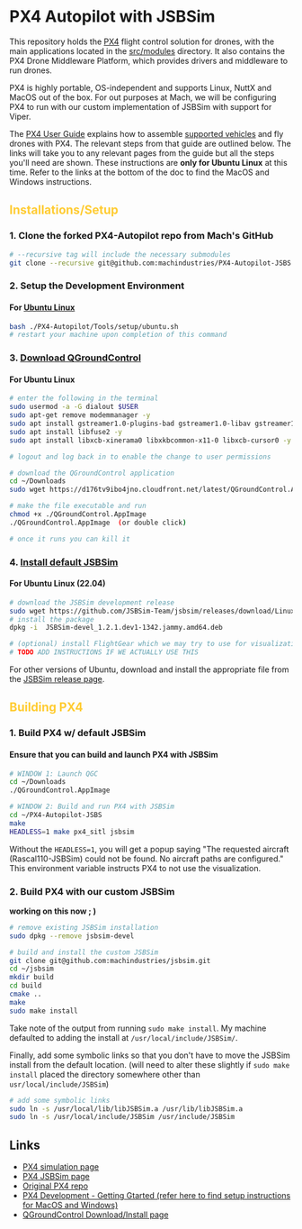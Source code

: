 # PX4 Autopilot with JSBSim

This repository holds the [PX4](http://px4.io) flight control solution for drones, with the main applications located in the [src/modules](https://github.com/PX4/PX4-Autopilot/tree/main/src/modules) directory. It also contains the PX4 Drone Middleware Platform, which provides drivers and middleware to run drones.

PX4 is highly portable, OS-independent and supports Linux, NuttX and MacOS out of the box. For out purposes at Mach, we will be configuring PX4 to run with our custom implementation of JSBSim with support for Viper.

The [PX4 User Guide](https://docs.px4.io/main/en/) explains how to assemble [supported vehicles](https://docs.px4.io/main/en/airframes/airframe_reference.html) and fly drones with PX4. The relevant steps from that guide are outlined below. The links will take you to any relevant pages from the guide but all the steps you'll need are shown. These instructions are **only for Ubuntu Linux** at this time. Refer to the links at the bottom of the doc to find the MacOS and Windows instructions.





## <span style="color: #ffcc33 ;">Installations/Setup</span>

### 1. Clone the forked PX4-Autopilot repo from Mach's GitHub
```bash
# --recursive tag will include the necessary submodules
git clone --recursive git@github.com:machindustries/PX4-Autopilot-JSBS.git
```

### 2. Setup the Development Environment

#### For [Ubuntu Linux](:https://docs.px4.io/main/en/dev_setup/dev_env_windows_wsl.html)
```bash
bash ./PX4-Autopilot/Tools/setup/ubuntu.sh
# restart your machine upon completion of this command
```
<!--
#### For [MacOS](https://docs.px4.io/main/en/dev_setup/dev_env_mac.html) (untested):
<details>
  <summary>Apple M1 Macbook users!</summary>

    If you have an Apple M1 Macbook, make sure to run the terminal as x86 by setting up an x86 terminal:

    1. Locate the Terminal application within the Utilities folder (Finder > Go menu > Utilities)
    2. Select Terminal.app and right-click on it, then choose Duplicate.
    3. Rename the duplicated Terminal app, e.g. to x86 Terminal
    4. Now select the renamed x86 Terminal app and right-click and choose *Get Info
    5. Check the box for Open using Rosetta, then close the window
    6. Run the x86 Terminal as usual, which will fully support the current PX4 toolchain  ## 1.1. Subsection

</details>

```bash
# enable more open files by appending this to your ~/.zshenv file (create if necessary)
echo ulimit -S -n 2048 >> ~/.zshenv

# enforce Python 3 by appending the following to your ~/.zshenv
# Point pip3 to MacOS system python 3 pip
alias pip3=/usr/bin/pip3

# install Homebrew if you do not already have it
/bin/bash -c "$(curl -fsSL https://raw.githubusercontent.com/Homebrew/install/HEAD/install.sh)"

# install common tools
brew tap PX4/px4
brew install px4-dev

# install required Python packages using pip3
python3 -m pip install --user pyserial empty toml numpy pandas jinja2 pyyaml pyros-genmsg packaging kconfiglib future jsonschema
# if this fails with a permissions error, your Python install is in a system path - use this command instead:
sudo -H python3 -m pip install --user pyserial empty toml numpy pandas jinja2 pyyaml pyros-genmsg packaging kconfiglib future jsonschema

```

#### For [Windows (via WSL2)](https://docs.px4.io/main/en/dev_setup/dev_env_windows_wsl.html) -->

### 3. [Download QGroundControl](https://docs.qgroundcontrol.com/master/en/qgc-user-guide/getting_started/download_and_install.html)

#### For Ubuntu Linux
```bash
# enter the following in the terminal
sudo usermod -a -G dialout $USER
sudo apt-get remove modemmanager -y
sudo apt install gstreamer1.0-plugins-bad gstreamer1.0-libav gstreamer1.0-gl -y
sudo apt install libfuse2 -y
sudo apt install libxcb-xinerama0 libxkbcommon-x11-0 libxcb-cursor0 -y

# logout and log back in to enable the change to user permissions

# download the QGroundControl application
cd ~/Downloads
sudo wget https://d176tv9ibo4jno.cloudfront.net/latest/QGroundControl.AppImage

# make the file executable and run
chmod +x ./QGroundControl.AppImage
./QGroundControl.AppImage  (or double click)

# once it runs you can kill it
```

<!-- #### For MacOS
```bash
# download the QGroundControl application
brew install wget
wget https://d176tv9ibo4jno.cloudfront.net/latest/QGroundControl.dmg
# double click the .dmg file to mount it
# drag it to your Application folder
``` -->

### 4. [Install default JSBSim](https://docs.px4.io/main/en/sim_jsbsim/)

#### For Ubuntu Linux (22.04)
```bash
# download the JSBSim development release
sudo wget https://github.com/JSBSim-Team/jsbsim/releases/download/Linux/JSBSim-devel_1.2.1.dev1-1342.jammy.amd64.deb
# install the package
dpkg -i  JSBSim-devel_1.2.1.dev1-1342.jammy.amd64.deb

# (optional) install FlightGear which we may try to use for visualization
# TODO ADD INSTRUCTIONS IF WE ACTUALLY USE THIS
```
For other versions of Ubuntu, download and install the appropriate file from the [JSBSim release page](https://github.com/JSBSim-Team/jsbsim/releases/tag/Linux).








## <span style="color: #ffcc33 ;">Building PX4</span>

### 1. Build PX4 w/ default JSBSim

#### Ensure that you can build and launch PX4 with JSBSim

```bash
# WINDOW 1: Launch QGC
cd ~/Downloads
./QGroundControl.AppImage
```

```bash
# WINDOW 2: Build and run PX4 with JSBSim
cd ~/PX4-Autopilot-JSBS
make
HEADLESS=1 make px4_sitl jsbsim
```

Without the `HEADLESS=1`, you will get a popup saying "The requested aircraft (Rascal110-JSBSim) could not be found. No aircraft paths are configured." This environment variable instructs PX4 to not use the visualization.


### 2. Build PX4 with our custom JSBSim

**working on this now ; )**

```bash
# remove existing JSBSim installation
sudo dpkg --remove jsbsim-devel

# build and install the custom JSBSim
git clone git@github.com:machindustries/jsbsim.git
cd ~/jsbsim
mkdir build
cd build
cmake ..
make
sudo make install
```

Take note of the output from running `sudo make install`. My machine defaulted to adding the install at `/usr/local/include/JSBSim/`.

<!-- Add the following line to your .bashrc file:
```bash
export LD_LIBRARY_PATH=/usr/local/lib:$LD_LIBRARY_PATH
``` -->

Finally, add some symbolic links so that you don't have to move the JSBSim install from the default location. (will need to alter these slightly if `sudo make install` placed the directory somewhere other than `usr/local/include/JSBSim`)
```bash
# add some symbolic links
sudo ln -s /usr/local/lib/libJSBSim.a /usr/lib/libJSBSim.a
sudo ln -s /usr/local/include/JSBSim /usr/include/JSBSim
```








## Links

- [PX4 simulation page](https://docs.px4.io/main/en/simulation/)
- [PX4 JSBSim page](https://docs.px4.io/main/en/sim_jsbsim/)
- [Original PX4 repo](https://github.com/PX4/PX4-Autopilot)
- [PX4 Development - Getting Gtarted (refer here to find setup instructions for MacOS and Windows)](https://docs.px4.io/main/en/dev_setup/getting_started.html)
- [QGroundControl Download/Install page](https://docs.qgroundcontrol.com/master/en/qgc-user-guide/getting_started/download_and_install.html)

